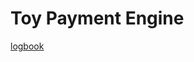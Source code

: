 # Toy Payment Engine
[logbook]("https://github.com/laminae-technic-rustle/toy-payments-engine/blob/master/logbook.md")
